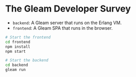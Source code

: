 # The Gleam Developer Survey

- `backend`: A Gleam server that runs on the Erlang VM.
- `frontend`: A Gleam SPA that runs in the browser.

```sh
# Start the frontend
cd frontend
npm install
npm start

# Start the backend
cd backend
gleam run
```
